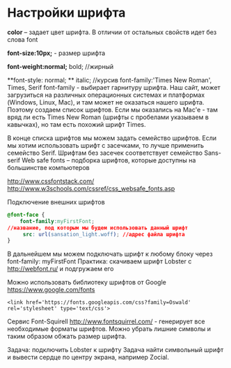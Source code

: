 # Настройки шрифта

**color** – задает цвет шрифта. В отличии от остальных свойств идет без слова font

**font-size:10px;**  - размер шрифта

**font-weight:normal;**
            bold;   //жирный
            
**font-style: normal; **
                  italic;  //курсив
font-family:'Times New Roman', Times, Serif
font-family - выбирает гарнитуру шрифта. Наш сайт, может загрузиться на различных операционных системах и платформах (Windows, Linux, Mac), и там может не оказаться нашего шрифта. Поэтому создаем список шрифтов. Если мы оказались на Mac'e - там вряд ли есть Times New Roman (шрифты с пробелами указываем в кавычках), но там есть похожий шрифт Times.

В конце списка шрифтов мы можем задать семейство шрифтов. Если мы хотим использовать шрифт с засечками, то лучше применить семейство Serif. Шрифтам без засечек соответствует семейство Sans-serif
Web safe fonts – подборка шрифтов, которые доступны на большинстве компьютеров

http://www.cssfontstack.com/
http://www.w3schools.com/cssref/css_websafe_fonts.asp

Подключение внешних шрифтов
```css
@font-face {
    font-family:myFirstFont;   
//название, под которым мы будем использовать данный шрифт
     src: url(sansation_light.woff); //адрес файла шрифта
}
```
В дальнейшем мы можем подключать шрифт к любому блоку через font-family: myFirstFont
Практика: скачиваем шрифт Lobster с http://webfont.ru/ и подгружаем его

Можно использовать библиотеку шрифтов от Google https://www.google.com/fonts

```<link href='https://fonts.googleapis.com/css?family=Oswald' rel='stylesheet' type='text/css'>```

Сервис Font-Squirell  http://www.fontsquirrel.com/  - генерирует все необходимые форматы шрифтов. Можно убрать лишние символы и таким образом обжать размер шрифта.

Задача: подключить Lobster к шрифту
Задача найти символьный шрифт и вывести сердце по центру экрана, например Zocial.
